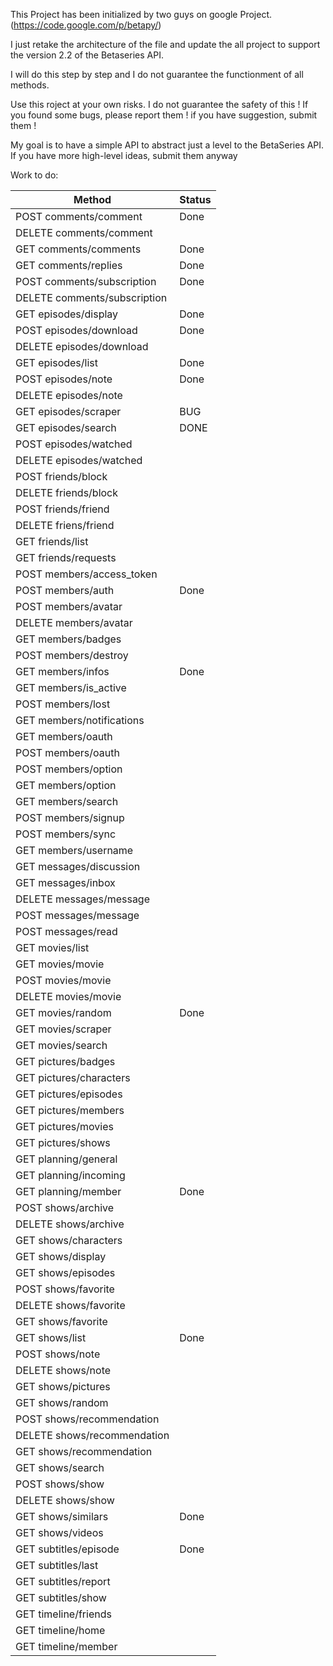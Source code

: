 This Project has been initialized by two guys on google Project. (https://code.google.com/p/betapy/)

I just retake the architecture of the file and update the all project to
support the version 2.2 of the Betaseries API.

I will do this step by step and I do not guarantee the functionment of all methods.

Use this roject at your own risks. I do not guarantee the safety of this ! If you found some bugs, please report them ! if you have suggestion, submit them !

My goal is to have a simple API to abstract just a level to the BetaSeries API. If you have more high-level ideas, submit them anyway

Work to do:

|Method|Status|
|------|------|
|POST comments/comment|Done|
|DELETE comments/comment||
|GET comments/comments|Done|
|GET comments/replies|Done|
|POST comments/subscription|Done|
|DELETE comments/subscription||
|GET episodes/display|Done|
|POST episodes/download|Done|
|DELETE episodes/download||
|GET episodes/list|Done|
|POST episodes/note|Done|
|DELETE episodes/note||
|GET episodes/scraper|BUG|
|GET episodes/search|DONE|
|POST episodes/watched||
|DELETE episodes/watched||
|POST friends/block||
|DELETE friends/block||
|POST friends/friend||
|DELETE friens/friend||
|GET friends/list||
|GET friends/requests||
|POST members/access_token||
|POST members/auth|Done|
|POST members/avatar||
|DELETE members/avatar||
|GET members/badges||
|POST members/destroy||
|GET members/infos|Done|
|GET members/is_active||
|POST members/lost||
|GET members/notifications||
|GET members/oauth||
|POST members/oauth||
|POST members/option||
|GET members/option||
|GET members/search||
|POST members/signup||
|POST members/sync||
|GET members/username||
|GET messages/discussion||
|GET messages/inbox||
|DELETE messages/message||
|POST messages/message||
|POST messages/read||
|GET movies/list||
|GET movies/movie||
|POST movies/movie||
|DELETE movies/movie||
|GET movies/random|Done|
|GET movies/scraper||
|GET movies/search||
|GET pictures/badges||
|GET pictures/characters||
|GET pictures/episodes||
|GET pictures/members||
|GET pictures/movies||
|GET pictures/shows||
|GET planning/general||
|GET planning/incoming||
|GET planning/member|Done|
|POST shows/archive||
|DELETE shows/archive||
|GET shows/characters||
|GET shows/display||
|GET shows/episodes||
|POST shows/favorite||
|DELETE shows/favorite||
|GET shows/favorite||
|GET shows/list|Done|
|POST shows/note||
|DELETE shows/note||
|GET shows/pictures||
|GET shows/random||
|POST shows/recommendation||
|DELETE shows/recommendation||
|GET shows/recommendation||
|GET shows/search||
|POST shows/show||
|DELETE shows/show||
|GET shows/similars|Done|
|GET shows/videos||
|GET subtitles/episode|Done|
|GET subtitles/last||
|GET subtitles/report||
|GET subtitles/show||
|GET timeline/friends||
|GET timeline/home||
|GET timeline/member||
